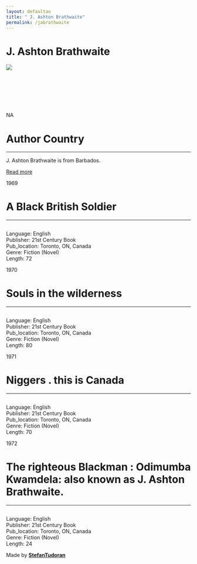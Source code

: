 ```yaml
---
layout: defaultau
title: " J. Ashton Brathwaite"
permalink: /jabrathwaite
---
```

<!-- partial:index.partial.html -->
<div class="content">
    <h1> J. Ashton Brathwaite</h1>
    <div class="quote">
        <div><img src="NA" class="logo"></div>
    </div>
    <div class="timeline">
        <div style="padding-bottom:100px;"></div>
        <div class="block">
            <div class="date right"><p class="right"> NA </p></div>
            <div class="dot"></div>
            <div class="left first">
                <h1>Author Country</h1><hr>
            <p> J. Ashton Brathwaite is from Barbados.</p>
                <a href="https://en.wikipedia.org/wiki/Odimumba_Kwamdela" target="_blank">Read more</a>
            </div>
        </div>
        <div class="block">
            <div class="date left"><p class="left">1969</p></div>
            <div class="dot"></div>
            <div class="right">
                <h1>A Black British Soldier</h1><hr>
                <p><img src=""></p>
                <p>
                Language: English<br/>
                Publisher: 21st Century Book<br/>
                Pub_location: Toronto, ON, Canada<br/>
                Genre: Fiction (Novel)<br/>
                Length: 72</p>
            </div>
        </div>
        <div class="block">
            <div class="date right"><p class="right">1970</p></div>
            <div class="dot"></div>
            <div class="left hide">
                <h1>Souls in the wilderness</h1><hr>
                <p><img src=""></p>
                <p>Language: English<br/>
                Publisher: 21st Century Book<br/>
                Pub_location: Toronto, ON, Canada<br/>
                Genre: Fiction (Novel)<br/>
                Length: 80</p>
            </div>
        </div>
        <div class="block">
            <div class="date left"><p class="left">1971</p></div>
            <div class="dot"></div>
            <div class="right hide">
                <h1>Niggers . this is Canada</h1><hr>
                <p><img src=""></p>
                <p>Language: English<br/>
                Publisher: 21st Century Book<br/>
                Pub_location: Toronto, ON, Canada<br/>
                Genre: Fiction (Novel)<br/>
                Length: 70</p>
            </div>
        </div>
        <div class="block">
            <div class="date right"><p class="right">1972</p></div>
            <div class="dot"></div>
            <div class="left hide">
                <h1>The righteous Blackman : Odimumba Kwamdela: also known as J. Ashton Brathwaite.</h1><hr>
                <p><img src=""></p>
                <p>Language: English<br/>
                Publisher: 21st Century Book<br/>
                Pub_location: Toronto, ON, Canada<br/>
                Genre: Fiction (Novel)<br/>
                Length: 24</p>
            </div>
        </div>
        <div id="footer">
        <p id="copyright">Made by&nbsp;<strong><a href="https://www.linkedin.com/in/nicolae-stefan-tudoran-b02291127/" target="_blank">StefanTudoran</a></strong></p>
    </div>
</div>
<!-- partial -->
  <script src='https://cdnjs.cloudflare.com/ajax/libs/jquery/3.1.1/jquery.min.js'></script><script  src="assets/js/authorscript.js"></script>